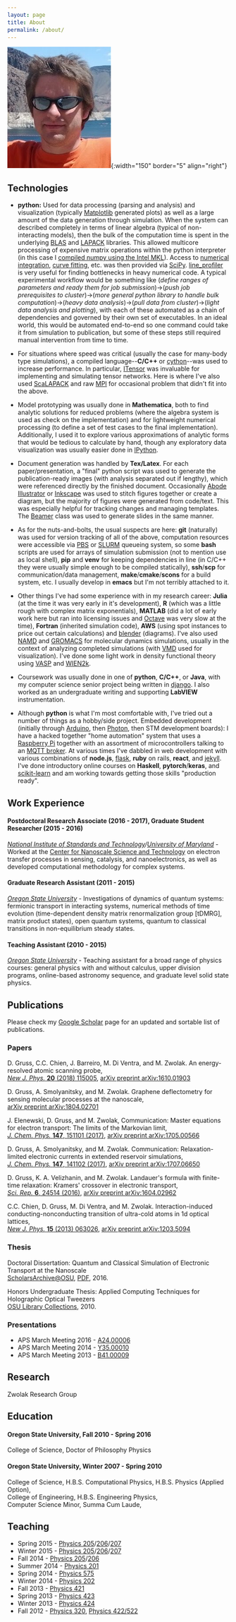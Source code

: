 ```yaml
---
layout: page
title: About
permalink: /about/
---
```

![me](./assets/img/me.jpg){:width="150" border="5" align="right"}

## Technologies

* **python:** Used for data processing (parsing and analysis) and visualization (typically [Matplotlib](https://matplotlib.org/) generated plots) as well as a large amount of the data generation through simulation. When the system can described completely in terms of linear algebra (typical of non-interacting models), then the bulk of the computation time is spent in the underlying [BLAS](http://www.netlib.org/blas/) and [LAPACK](http://performance.netlib.org/lapack/) libraries. This allowed multicore processing of expensive matrix operations within the python interpreter (in this case I [compiled numpy using the Intel MKL](https://software.intel.com/content/www/us/en/develop/articles/numpyscipy-with-intel-mkl.html)). Access to [numerical integration](https://docs.scipy.org/doc/scipy/reference/tutorial/integrate.html), [curve fitting](https://docs.scipy.org/doc/scipy/reference/generated/scipy.optimize.curve_fit.html), etc. was then provided via [SciPy](https://docs.scipy.org/doc/scipy/reference/index.html). [line_profiler](https://github.com/pyutils/line_profiler) is very useful for finding bottlenecks in heavy numerical code. A typical experimental workflow would be something like (_define ranges of parameters and ready them for job submission_)&rarr;(_push job prerequisites to cluster_)&rarr;(_more general python library to handle bulk computation_)&rarr;(_heavy data analysis_)&rarr;(_pull data from cluster_)&rarr;(_light data analysis and plotting_), with each of these automated as a chain of dependencies and governed by their own set of executables. In an ideal world, this would be automated end-to-end so one command could take it from simulation to publication, but some of these steps still required manual intervention from time to time.

* For situations where speed was critical (usually the case for many-body type simulations), a compiled language--**C/C++** or [cython](https://cython.org/)--was used to increase performance. In particular, [ITensor](http://itensor.org/) was invaluable for implementing and simulating tensor networks. Here is where I've also used [ScaLAPACK](https://netlib.sandia.gov/scalapack/) and raw [MPI](https://computing.llnl.gov/tutorials/mpi/) for occasional problem that didn't fit into the above.

* Model prototyping was usually done in **Mathematica**, both to find analytic solutions for reduced problems (where the algebra system is used as check on the implementation) and for lightweight numerical processing (to define a set of test cases to the final implementation). Additionally, I used it to explore various approximations of analytic forms that would be tedious to calculate by hand, though any exploratory data visualization was usually easier done in [IPython](https://ipython.org/).

* Document generation was handled by **Tex/Latex**. For each paper/presentation, a "final" python script was used to generate the publication-ready images (with analysis separated out if lengthy), which were referenced directly by the finished document. Occasionally [Abode Illustrator](https://www.adobe.com/products/illustrator.html) or [Inkscape](https://inkscape.org/) was used to stitch figures together or create a diagram, but the majority of figures were generated from code/text. This was especially helpful for tracking changes and managing templates. The [Beamer](https://en.wikipedia.org/wiki/Beamer_(LaTeX)) class was used to generate slides in the same manner.

* As for the nuts-and-bolts, the usual suspects are here: **git** (naturally) was used for version tracking of all of the above, computation resources were accessible via [PBS](https://en.wikipedia.org/wiki/Portable_Batch_System) or [SLURM](https://slurm.schedmd.com/) queueing system, so some **bash** scripts are used for arrays of simulation submission (not to mention use as local shell), **pip** and **venv** for keeping dependencies in line (in C/C++ they were usually simple enough to be compiled statically), **ssh**/**scp** for communication/data management, **make**/**cmake**/**scons** for a build system, etc. I usually develop in **emacs** but I'm not terribly attached to it.

* Other things I've had some experience with in my research career: **Julia** (at the time it was very early in it's development), **R** (which was a little rough with complex matrix exponentials), **MATLAB** (did a lot of early work here but ran into licensing issues and [Octave](https://www.gnu.org/software/octave/) was very slow at the time), **Fortran** (inherited simulation code), **AWS** (using spot instances to price out certain calculations) and [blender](https://www.blender.org/) (diagrams). I've also used [NAMD](https://www.ks.uiuc.edu/Research/namd/) and [GROMACS](http://www.gromacs.org/) for molecular dynamics simulations, usually in the context of analyzing completed simulations (with [VMD](https://www.ks.uiuc.edu/Research/vmd/) used for visualization). I've done some light work in density functional theory using [VASP](https://www.vasp.at/) and [WIEN2k](http://susi.theochem.tuwien.ac.at/).

* Coursework was usually done in one of **python**, **C/C++**, or **Java**, with my computer science senior project being written in [django](https://www.djangoproject.com/). I also worked as an undergraduate writing and supporting **LabVIEW** instrumentation.

* Although **python** is what I'm most comfortable with, I've tried out a number of things as a hobby/side project. Embedded development (initially through [Arduino](https://www.arduino.cc/), then [Photon](https://docs.particle.io/photon/), then STM development boards): I have a hacked together "home automation" system that uses a [Raspberry Pi](https://www.raspberrypi.org/) together with an assortment of microcontrollers talking to an [MQTT broker](https://mosquitto.org/). At various times I've dabbled in web development with various combinations of **node.js**, [flask](https://flask.palletsprojects.com/en/1.1.x/), **ruby** on rails, **react**, and [jekyll](https://jekyllrb.com/). I've done introductory online courses on **Haskell**, **pytorch**/**keras**, and [scikit-learn](https://scikit-learn.org/stable/index.html) and am working towards getting those skills "production ready".

## Work Experience

#### Postdoctoral Research Associate (2016 - 2017), Graduate Student Researcher (2015 - 2016)
*[National Institute of Standards and Technology](https://www.nist.gov/)/[University of Maryland](https://umd.edu/)* -
Worked at the [Center for Nanoscale Science and Technology](https://www.nist.gov/cnst) on electron transfer processes in sensing, catalysis, and nanoelectronics, as well as developed computational methodology for complex systems.

#### Graduate Research Assistant (2011 - 2015)
*[Oregon State University](https://oregonstate.edu/)* -
Investigations of dynamics of quantum systems: fermionic transport in interacting systems, numerical methods of time evolution (time-dependent density matrix renormalization group [tDMRG], matrix product states), open quantum systems, quantum to classical transitions in non-equilibrium steady states.

#### Teaching Assistant (2010 - 2015)
*[Oregon State University](https://oregonstate.edu/)* -
Teaching assistant for a broad range of physics courses: general physics with and without calculus, upper division programs, online-based astronomy sequence, and graduate level solid state physics.

## Publications

Please check my [Google Scholar](http://scholar.google.com/citations?user=ojlhWVkAAAAJ&amp;hl=en) page for an updated and sortable list of publications.

### Papers

D. Gruss, C.C. Chien, J. Barreiro, M. Di Ventra, and M. Zwolak. An energy-resolved atomic scanning probe,  
[_New J. Phys._ **20** (2018) 115005](https://iopscience.iop.org/article/10.1088/1367-2630/aaedcf/meta),
[arXiv preprint arXiv:1610.01903](http://arxiv.org/abs/1610.01903)

D. Gruss, A. Smolyanitsky, and M. Zwolak. Graphene deflectometry for sensing molecular processes at the nanoscale,  
[arXiv preprint arXiv:1804.02701](https://arxiv.org/abs/1804.02701)

J. Elenewski, D. Gruss, and M. Zwolak, Communication: Master equations for electron transport: The limits of the Markovian limit,  
[_J. Chem. Phys._ **147**, 151101 (2017)](https://aip.scitation.org/doi/abs/10.1063/1.5000747),
[arXiv preprint arXiv:1705.00566](https://arxiv.org/abs/1705.00566)

D. Gruss, A. Smolyanitsky, and M. Zwolak. Communication: Relaxation-limited electronic currents in extended reservoir simulations,  
[_J. Chem. Phys._ **147**, 141102 (2017)](https://aip.scitation.org/doi/abs/10.1063/1.4997022),
[arXiv preprint arXiv:1707.06650](https://arxiv.org/abs/1707.06650)

D. Gruss, K. A. Velizhanin, and M. Zwolak. Landauer's formula with finite-time relaxation: Kramers' crossover in electronic transport,  
[_Sci. Rep._ **6**, 24514 (2016)](http://www.nature.com/articles/srep24514),
[arXiv preprint arXiv:1604.02962](http://arxiv.org/abs/1604.02962)

C.C. Chien, D. Gruss, M. Di Ventra, and M. Zwolak. Interaction-induced conducting-nonconducting transition of ultra-cold atoms in 1d optical lattices,  
[_New J. Phys._ **15** (2013) 063026](http://stacks.iop.org/1367-2630/15/063026),
[arXiv preprint arXiv:1203.5094](http://arxiv.org/abs/1203.5094v2)

### Thesis

Doctoral Dissertation: Quantum and Classical Simulation of Electronic Transport at the Nanoscale  
[ScholarsArchive@OSU](http://hdl.handle.net/1957/59108), [PDF](./assets/papers/GrussDanielS2016.pdf), 2016.

Honors Undergraduate Thesis: Applied Computing Techniques for Holographic Optical Tweezers  
[OSU Library Collections](http://ir.library.oregonstate.edu/xmlui/bitstream/handle/1957/17625/Full%20ThesisGruss.pdf), 2010.

### Presentations

* APS March Meeting 2016 - [A24.00006](http://meetings.aps.org/Meeting/MAR16/Session/A24.6)
* APS March Meeting 2014 - [Y35.00010](http://meetings.aps.org/Meeting/MAR14/Event/216394)
* APS March Meeting 2013 - [B41.00009](./assets/presentations/apsmarch2013.pdf)

## Research

Zwolak Research Group

## Education

#### Oregon State University, Fall 2010 - Spring 2016

College of Science, Doctor of Philosophy Physics

#### Oregon State University, Winter 2007 - Spring 2010

College of Science, H.B.S. Computational Physics, H.B.S. Physics (Applied Option),  
College of Engineering, H.B.S. Engineering Physics,  
Computer Science Minor, Summa Cum Laude,

## Teaching

* Spring 2015 - [Physics 205](http://catalog.oregonstate.edu/CourseDetail.aspx?subjectcode=PH&coursenumber=205)/[206](http://catalog.oregonstate.edu/CourseDetail.aspx?subjectcode=PH&coursenumber=206)/[207](http://catalog.oregonstate.edu/CourseDetail.aspx?subjectcode=PH&coursenumber=207)
* Winter 2015 - [Physics 205](http://catalog.oregonstate.edu/CourseDetail.aspx?subjectcode=PH&coursenumber=205)/[206](http://catalog.oregonstate.edu/CourseDetail.aspx?subjectcode=PH&coursenumber=206)/[207](http://catalog.oregonstate.edu/CourseDetail.aspx?subjectcode=PH&coursenumber=207)
* Fall 2014 - [Physics 205](http://catalog.oregonstate.edu/CourseDetail.aspx?subjectcode=PH&coursenumber=205)/[206](http://catalog.oregonstate.edu/CourseDetail.aspx?subjectcode=PH&coursenumber=206)
* Summer 2014 - [Physics 201](http://physics.oregonstate.edu/~walshke/COURSES/ph201/?q=ph201)
* Spring 2014 - [Physics 575](http://physics.oregonstate.edu/~tate/COURSES/ph575/)
* Winter 2014 - [Physics 202](http://www.physics.oregonstate.edu/~walshke/COURSES/ph202/)
* Fall 2013 - [Physics 421](http://www.physics.oregonstate.edu/~grahamat/COURSES/ph421/)
* Spring 2013 - [Physics 423](http://physics.oregonstate.edu/~roundyd/COURSES/ph423/)
* Winter 2013 - [Physics 424](http://www.physics.oregonstate.edu/~minote/COURSES/ph424/doku.php)
* Fall 2012 - [Physics 320](http://physics.oregonstate.edu/~roundyd/COURSES/ph320/?q=ph320), [Physics 422/522](http://www.physics.oregonstate.edu/~kustuscm/COURSES/ph422/)
